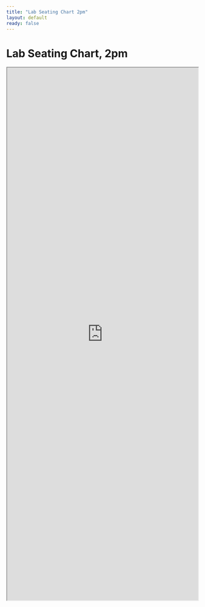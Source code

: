 ```yaml
---
title: "Lab Seating Chart 2pm"
layout: default
ready: false
---
```


# Lab Seating Chart, 2pm

<iframe style="width:100%; height:1400px;  overflow: scroll;" src="https://docs.google.com/spreadsheets/d/e/2PACX-1vTavLN9ztLskzzsxxpoK4SK92km-3SX8i8O8MHYuf2ozUNzXtvluT2YSibhP5NXzhnRN2abRH4wezZT/pubhtml?gid=0&amp;single=true&amp;widget=true&amp;headers=false"></iframe>


<div style="display:none;">

</div>
